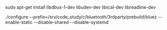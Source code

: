 sudo apt-get install libdbus-1-dev libudev-dev libical-dev libreadline-dev

./configure --prefix=/srv/code_study/c/bluetooth/3rdparty/prebuild/bluez --enable-static --disable-shared --disable-systemd